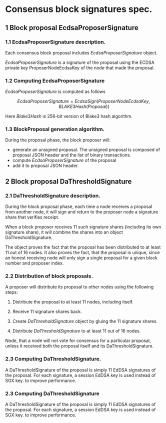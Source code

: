 # Consensus block signatures spec.


## 1 Block proposal EcdsaProposerSignature


### 1.1 EcdsaProposerSignature description.

Each consensus block proposal includes $EcdsaProposerSignature$ object.

$EcdsaProposerSignature$ is a signature of the proposal using the ECDSA private key ProposerNodeEcdsaKey of the node that made the proposal.

### 1.2 Computing  EcdsaProposerSignature

$EcdsaProposerSignature$ is computed as follows

$$ EcdsaProposerSignature = EcdsaSign(ProposerNodeEcdsaKey, BLAKE3Hash(Proposal)) $$

Here $Blake3Hash$ is 256-bit version of Blake3 hash algorithm.

### 1.3 BlockProposal generation algorithm.

During the proposal phase, the block proposer will:

* generate an unsigned proposal. The unsigned proposal is composed of proposal JSON header and the list of binary transactions.
* compute $EcdsaProposerSignature$ of the proposal 
* add it to proposal JSON header.


## 2 Block proposal DaThresholdSignature

### 2.1 DaThresholdSignature description.

During the block proposal phase, each time a node receives a proposal from another node, it will sign and return to the proposer node a signature share that verifies receipt.

When a block proposer receives 11 such signature shares  (including its own signature share), it will combine the  shares into an object DaThresholdSignature.

The object proves the fact that the proposal has been distributed to at least 11 out of 16 nodes. It also proves the fact, that the proposal is unique, since an honest receiving node will only sign a single proposal for a given block number and proposer index.

### 2.2 Distribution of block proposals.

A proposer will distribute its proposal to other nodes using the following  steps:

1. Distribute the proposal to at least 11 nodes, including itself. 

2. Receive 11 signature shares back.

3. Create  $DaThresholdSignature$ object by gluing the 11 signature shares.

3. Distribute $DaThresholdSignature$ to at least 11 out of 16 nodes.

Node, that a node will not vote for consensus for a particular proposal, unless it received both the proposal itself and its DaThresholdSignature.


### 2.3 Computing DaThresholdSignature.

A DaThresholdSignature of the proposal is simply 11 EdDSA signatures of the proposal. For each signature, a session EdDSA key is used instead of SGX key.
to improve performance.


### 2.3 Computing DaThresholdSignature

A DaThresholdSignature of the proposal is simply 11 EdDSA signatures of the proposal. For each signature, a session EdDSA key is used instead of SGX key.
to improve performance.







